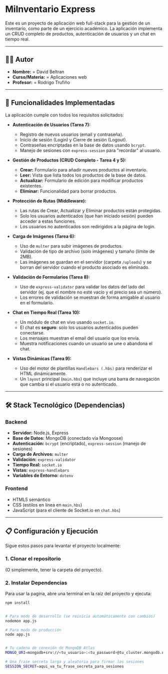 # Milnventario Express

Este es un proyecto de aplicación web full-stack para la gestión de un inventario, como parte de un ejercicio académico. La aplicación implementa un CRUD completo de productos, autenticación de usuarios y un chat en tiempo real.

---

## 🧑‍💻 Autor

* **Nombre:** = David Beltran
* **Curso/Materia:** = Aplicaciones web
* **Profesor:** = Rodrigo Trufiño

---

## 🚀 Funcionalidades Implementadas

La aplicación cumple con todos los requisitos solicitados:

* **Autenticación de Usuarios (Tarea 7):**
    * Registro de nuevos usuarios (email y contraseña).
    * Inicio de sesión (Login) y Cierre de sesión (Logout).
    * Contraseñas encriptadas en la base de datos usando `bcrypt`.
    * Manejo de sesiones con `express-session` para "recordar" al usuario.

* **Gestión de Productos (CRUD Completo - Tarea 4 y 5):**
    * **Crear:** Formulario para añadir nuevos productos al inventario.
    * **Leer:** Vista que lista todos los productos de la base de datos.
    * **Actualizar:** Formulario de edición para modificar productos existentes.
    * **Eliminar:** Funcionalidad para borrar productos.

* **Protección de Rutas (Middleware):**
    * Las rutas de Crear, Actualizar y Eliminar productos están protegidas.
    * Solo los usuarios autenticados (que han iniciado sesión) pueden acceder a estas funciones.
    * Los usuarios no autenticados son redirigidos a la página de login.

* **Carga de Imágenes (Tarea 6):**
    * Uso de `multer` para subir imágenes de productos.
    * Validación de tipo de archivo (solo imágenes) y tamaño (límite de 2MB).
    * Las imágenes se guardan en el servidor (carpeta `/uploads`) y se borran del servidor cuando el producto asociado es eliminado.

* **Validación de Formularios (Tarea 8):**
    * Uso de `express-validator` para validar los datos del lado del servidor (ej. que el nombre no esté vacío y el precio sea un número).
    * Los errores de validación se muestran de forma amigable al usuario en el formulario.

* **Chat en Tiempo Real (Tarea 10):**
    * Un módulo de chat en vivo usando `socket.io`.
    * El chat es **seguro**: solo los usuarios autenticados pueden conectarse.
    * Los mensajes muestran el email del usuario que los envía.
    * Muestra notificaciones cuando un usuario se une o abandona el chat.

* **Vistas Dinámicas (Tarea 9):**
    * Uso del motor de plantillas `Handlebars (.hbs)` para renderizar el HTML dinámicamente.
    * Un `layout` principal (`main.hbs`) que incluye una barra de navegación que cambia si el usuario está o no autenticado.

---

## 🛠️ Stack Tecnológico (Dependencias)

### Backend
* **Servidor:** Node.js, Express
* **Base de Datos:** MongoDB (conectado vía Mongoose)
* **Autenticación:** `bcrypt` (encriptado), `express-session` (manejo de sesiones)
* **Carga de Archivos:** `multer`
* **Validación:** `express-validator`
* **Tiempo Real:** `socket.io`
* **Vistas:** `express-handlebars`
* **Variables de Entorno:** `dotenv`

### Frontend
* HTML5 semántico
* CSS (estilos en línea en `main.hbs`)
* JavaScript (para el cliente de Socket.io en `chat.hbs`)

---

## 📋 Configuración y Ejecución

Sigue estos pasos para levantar el proyecto localmente:

### 1. Clonar el repositorio
(O simplemente, tener la carpeta del proyecto).

### 2. Instalar Dependencias
Para usar la pagina, abre una terminal en la raíz del proyecto y ejecuta:
```bash
npm install


# Para modo de desarrollo (se reinicia automáticamente con cambios)
nodemon app.js

# Para modo de producción
node app.js


# Tu cadena de conexión de MongoDB Atlas
MONGO_URI=mongodb+srv://<tu_usuario>:<tu_password>@tu_cluster.mongodb.net/MilnventarioDB?retryWrites=true&w=majority

# Una frase secreta larga y aleatoria para firmar las sesiones
SESSION_SECRET=aqui_va_tu_frase_secreta_para_sesiones

